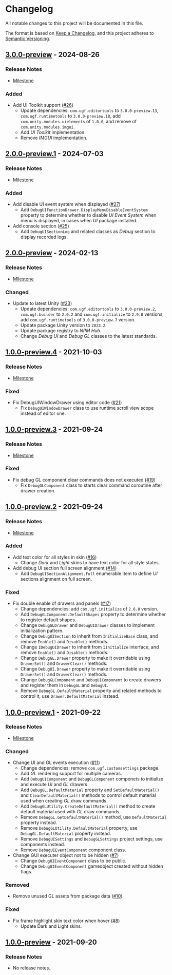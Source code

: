 # Changelog

All notable changes to this project will be documented in this file.

The format is based on [Keep a Changelog](https://keepachangelog.com/en/1.0.0/),
and this project adheres to [Semantic Versioning](https://semver.org/spec/v2.0.0.html).

## [3.0.0-preview](https://github.com/unity-game-framework/ugf-debugtools/releases/tag/3.0.0-preview) - 2024-08-26  

### Release Notes

- [Milestone](https://github.com/unity-game-framework/ugf-debugtools/milestone/7?closed=1)  
    

### Added

- Add UI Toolkit support ([#26](https://github.com/unity-game-framework/ugf-debugtools/issues/26))  
    - Update dependencies: `com.ugf.editortools` to `3.0.0-preview.13`, `com.ugf.runtimetools` to `3.0.0-preview.18`, add `com.unity.modules.uielements` of `1.0.0`, and remove of `com.unity.modules.imgui`.
    - Add _UI Toolkit_ implementation.
    - Remove _IMGUI_ implementation.

## [2.0.0-preview.1](https://github.com/unity-game-framework/ugf-debugtools/releases/tag/2.0.0-preview.1) - 2024-07-03  

### Release Notes

- [Milestone](https://github.com/unity-game-framework/ugf-debugtools/milestone/6?closed=1)  
    

### Added

- Add disable UI event system when displayed ([#27](https://github.com/unity-game-framework/ugf-debugtools/issues/27))  
    - Add `DebugUIFunctionDrawer.DisplayMenuDisableEventSystem` property to determine whether to disable _UI Event System_ when menu is displayed, in cases when _UI_ package installed.
- Add console section ([#25](https://github.com/unity-game-framework/ugf-debugtools/issues/25))  
    - Add `DebugUISectionLog` and related classes as _Debug_ section to display recorded logs.

## [2.0.0-preview](https://github.com/unity-game-framework/ugf-debugtools/releases/tag/2.0.0-preview) - 2024-02-13  

### Release Notes

- [Milestone](https://github.com/unity-game-framework/ugf-debugtools/milestone/5?closed=1)  
    

### Changed

- Update to latest Unity ([#23](https://github.com/unity-game-framework/ugf-debugtools/issues/23))  
    - Update dependencies: `com.ugf.editortools` to `3.0.0-preview.2`, `com.ugf.builder` to `2.0.2` and `com.ugf.initialize` to `2.9.0` versions, add `com.ugf.runtimetools` of `3.0.0-preview.7` version.
    - Update package _Unity_ version to `2023.2`.
    - Update package registry to _NPM Hub_.
    - Change _Debug UI_ and _Debug GL_ classes to the latest standards.

## [1.0.0-preview.4](https://github.com/unity-game-framework/ugf-debugtools/releases/tag/1.0.0-preview.4) - 2021-10-03  

### Release Notes

- [Milestone](https://github.com/unity-game-framework/ugf-debugtools/milestone/4?closed=1)  
    

### Fixed

- Fix DebugUIWindowDrawer using editor code ([#21](https://github.com/unity-game-framework/ugf-debugtools/pull/21))  
    - Fix `DebugUIWindowDrawer` class to use runtime scroll view scope instead of editor one.

## [1.0.0-preview.3](https://github.com/unity-game-framework/ugf-debugtools/releases/tag/1.0.0-preview.3) - 2021-09-24  

### Release Notes

- [Milestone](https://github.com/unity-game-framework/ugf-debugtools/milestone/3?closed=1)  
    

### Fixed

- Fix debug GL component clear commands does not executed ([#19](https://github.com/unity-game-framework/ugf-debugtools/pull/19))  
    - Fix `DebugGLComponent` class to starts clear command coroutine after drawer creation.

## [1.0.0-preview.2](https://github.com/unity-game-framework/ugf-debugtools/releases/tag/1.0.0-preview.2) - 2021-09-24  

### Release Notes

- [Milestone](https://github.com/unity-game-framework/ugf-debugtools/milestone/2?closed=1)  
    

### Added

- Add text color for all styles in skin ([#16](https://github.com/unity-game-framework/ugf-debugtools/pull/16))  
    - Change _Dark_ and _Light_ skins to have text color for all style states.
- Add debug UI section full screen alignment ([#14](https://github.com/unity-game-framework/ugf-debugtools/pull/14))  
    - Add `DebugUISectionAlignment.Full` enumerable item to define _UI_ sections alignment on full screen.

### Fixed

- Fix double enable of drawers and panels ([#17](https://github.com/unity-game-framework/ugf-debugtools/pull/17))  
    - Change dependencies: add `com.ugf.initialize` of `2.6.0` version.
    - Add `DebugGLComponent.DefaultShapes` property to determine whether to register default shapes.
    - Change `DebugGLDrawer` and `DebugUIDrawer` classes to implement initialization pattern.
    - Change `DebugUISection` to inherit from `InitializeBase` class, and remove `Enable()` and `Disable()` methods.
    - Change `IDebugUIDrawer` to inherit from `IInitialize` interface, and remove `Enable()` and `Disable()` methods.
    - Change `DebugGL.Drawer` property to make it overridable using `DrawerSet()` and `DrawerClear()` methods.
    - Change `DebugUI.Drawer` property to make it overridable using `DrawerSet()` and `DrawerClear()` methods.
    - Change `DebugGLComponent` and `DebugUIComponent` to create drawers and register them in `DebugGL` and `DebugUI`.
    - Remove `DebugGL.DefaultMaterial` property and related methods to control it, use `Drawer.DefaultMaterial` instead.

## [1.0.0-preview.1](https://github.com/unity-game-framework/ugf-debugtools/releases/tag/1.0.0-preview.1) - 2021-09-22  

### Release Notes

- [Milestone](https://github.com/unity-game-framework/ugf-debugtools/milestone/1?closed=1)  
    

### Changed

- Change UI and GL events execution ([#11](https://github.com/unity-game-framework/ugf-debugtools/pull/11))  
    - Change dependencies: remove `com.ugf.customsettings` package.
    - Add _GL_ rendering support for multiple cameras.
    - Add `DebugUIComponent` and `DebugGLComponent` componets to initialize and execute _UI_ and _GL_ drawers.
    - Add `DebugGL.DefaultMaterial` property and `SetDefaultMaterial()` and `ClearDefaultMaterial()` methods to control default material used when creating _GL_ draw commands.
    - Add `DebugGLUtility.CreateDefaultMaterial()` method to create default material used with _GL_ draw commands.
    - Remove `DebugGL.GetDefaultMaterial()` method, use `DefaultMaterial` property instead.
    - Remove `DebugGLUtility.DefaultMaterial` property, use `DebugGL.DefaultMaterial` property instead.
    - Remove `DebugUISettings` and `DebugGLSettings` project settings, use components instead.
    - Remove `DebugUIEventComponent` component class.
- Change GUI executer object not to be hidden ([#7](https://github.com/unity-game-framework/ugf-debugtools/pull/7))  
    - Change `DebugUIEventComponent` class to be public.
    - Change `DebugUIEventComponent` gameobject created without hidden flags.

### Removed

- Remove unused GL assets from package data ([#10](https://github.com/unity-game-framework/ugf-debugtools/pull/10))  

### Fixed

- Fix frame highlight skin text color when hover ([#8](https://github.com/unity-game-framework/ugf-debugtools/pull/8))  
    - Update Dark and Light skins.

## [1.0.0-preview](https://github.com/unity-game-framework/ugf-debugtools/releases/tag/1.0.0-preview) - 2021-09-20  

### Release Notes

- No release notes.


